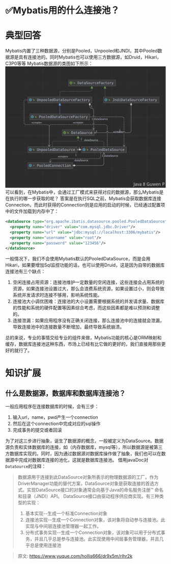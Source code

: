 # ✅Mybatis用的什么连接池？


# 典型回答
Mybatis内置了三种数据源，分别是Pooled，Unpooled和JNDI，其中Pooled数据源是具有连接池的。同时Mybatis也可以使用三方数据源，如Druid，Hikari，C3P0等等
Mybatis数据源的类图如下所示：
![image.png](./img/rLE1f3IUWRke0Zyb/1684660340953-1acc1590-1b07-4df6-ad1a-9fc15936c9f3-852117.png)
可以看到，在Mybatis中，会通过工厂模式来获得对应的数据源，那么Mybatis是在执行的哪一步获取的呢？
答案是在执行SQL之前，Mybatis会获取数据库连接Connection，而此时获得的Connection则是应用的启动的时候，已经通过配置项中的文件加载到内存中了：
```xml
<dataSource type="org.apache.ibatis.datasource.pooled.PooledDataSource">
  <property name="driver" value="com.mysql.jdbc.Driver"/>
  <property name="url" value="jdbc:mysql://localhost:3306/mybatis"/>
  <property name="username" value="root"/>
  <property name="password" value="123456"/>
</dataSource>
```
一般情况下，我们不会使用Mybatis默认的PooledDataSource，而是会用Hikari，如果要增加Sql监控功能的话，也可以使用Druid，这是因为自带的数据库连接池有三个缺点：

1. 空闲连接占用资源：连接池维护一定数量的空闲连接，这些连接会占用系统的资源，如果连接池设置过大，那么会浪费系统资源，如果设置过小，则会导致系统并发请求时连接不够用，影响系统性能。
2. 连接池大小调优困难：连接池的大小设置需要根据系统的并发请求量、数据库的性能和系统的硬件配置等因素综合考虑，而这些因素都是难以预测和调整的。
3. 连接泄漏：如果应用程序没有正确关闭连接，那么连接池中的连接就会泄漏，导致连接池中的连接数量不断增加，最终导致系统崩溃。

总的来说，专业的事情交给专业的组件来做，Mybatis功能的核心是ORM映射和缓存，数据库连接池这种东西，市场上已经有比它做的更好的，我们直接用那些更好的就行了。

# 知识扩展

## 什么是数据源，数据库和数据库连接池？
一般应用程序在连接数据库的时候，会有三步：

1. 输入url，name，pwd产生一个connection
2. 然后在这个connection中完成对应的sql操作
3. 完成事务的提交或者回滚

为了对这三步进行抽象，诞生了数据源的概念，一般被定义为DataSource。数据源负责和实体数据库的连接，如（内存数据库，mysql等），所以数据源是被第三方数据库实现的。同时，因为通过数据源对数据库操作做了抽象，我们也可以在数据源中完成对数据库连接的池化，这就是数据库连接池。
借用javaDoc对`DataSource`的注释：
> 数据源用于连接到此DataSource对象所表示的物理数据源的工厂。作为DriverManager功能的替代方案，DataSource对象是获取连接的首选方式。实现DataSource接口的对象通常会向基于Java的命名服务注册™ 命名和目录（JNDI）API。
> DataSource接口由驱动程序供应商实现。有三种类型的实现：
> 1. 基本实现--生成一个标准Connection对象
> 2. 连接池实现--生成一个Connection对象，该对象将自动参与连接池。此实现与中间层连接池管理器一起工作。
> 3. 分布式事务实现--生成一个Connection对象，该对象可以用于分布式事务，并且几乎总是参与连接池。此实现使用中间层事务管理器，并且几乎总是使用连接池



> 原文: <https://www.yuque.com/hollis666/dr9x5m/rlhr2k>